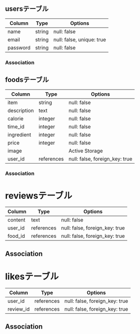 ## usersテーブル

|Column    |Type     |Options                    |
|----------|---------|---------------------------|
| name     | string  | null: false               |
| email    | string  | null: false, unique: true |
| password | string  | null: false               |

### Association


## foodsテーブル

|Column           |Type        |Options                         |
|-----------------|------------|--------------------------------|
| item            | string     | null: false                    |  料理名
| description     | text       | null: false                    |  料理詳細
| calorie         | integer    | null: false                    |  カロリー
| time_id         | integer    | null: false                    |  料理時間
| ingredient      | integer    | null: false                    |  食材
| price           | integer    | null: false                    |  食材金額
| image           |            | Active Storage                 |  料理画像
| user_id         | references | null: false, foreign_key: true |

### Association


# reviewsテーブル

| Column  | Type       | Options                        |
| ------- | ---------- | ------------------------------ |
| content | text       | null: false                    |  コメント欄
| user_id | references | null: false, foreign_key: true |
| food_id | references | null: false, foreign_key: true |


## Association

# likesテーブル

| Column    | Type       | Options                        |
| --------- | ---------- | ------------------------------ |
| user_id   | references | null: false, foreign_key: true |
| review_id | references | null: false, foreign_key: true |

## Association